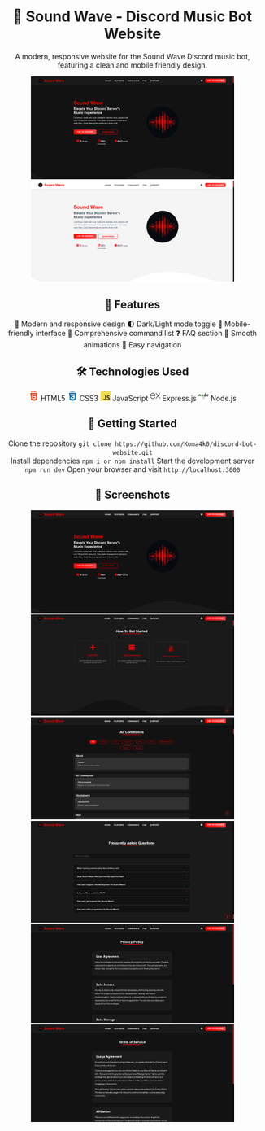 <div align="center">

# 🎵 Sound Wave - Discord Music Bot Website

A modern, responsive website for the Sound Wave Discord music bot, featuring a clean and mobile friendly design.

<div align="center">
  <img src="images/home.png" alt="Home page - Light Mode" width="400">
  <img src="images/homeLight.png" alt="Home page - Dark Mode" width="400">
</div>

## 🌟 Features

🎨 Modern and responsive design
🌓 Dark/Light mode toggle
📱 Mobile-friendly interface
🎵 Comprehensive command list
❓ FAQ section
🔄 Smooth animations
🎯 Easy navigation

## 🛠️ Technologies Used

<img src="https://raw.githubusercontent.com/devicons/devicon/master/icons/html5/html5-plain-wordmark.svg" width="20"> HTML5
<img src="https://raw.githubusercontent.com/devicons/devicon/master/icons/css3/css3-plain-wordmark.svg" width="20"> CSS3
<img src="https://raw.githubusercontent.com/devicons/devicon/master/icons/javascript/javascript-original.svg" width="20"> JavaScript
<img src="https://raw.githubusercontent.com/devicons/devicon/master/icons/express/express-original.svg" width="20"> Express.js
<img src="https://raw.githubusercontent.com/devicons/devicon/master/icons/nodejs/nodejs-original-wordmark.svg" width="20"> Node.js

## 🚀 Getting Started

Clone the repository `git clone https://github.com/Koma4k0/discord-bot-website.git`<br>
Install dependencies `npm i or npm install`
Start the development server `npm run dev`
Open your browser and visit `http://localhost:3000`

## 📸 Screenshots

<img src="images/home.png" alt="Home" width="400">

<img src="images/featuresSection.png" alt="Mobile view" width="400">

<img src="images/commandSection.png" alt="Mobile view" width="400">

<img src="images/faqSection.png" alt="Mobile view" width="400">

<img src="images/privacyPage.png" alt="Mobile view" width="400">

<img src="images/termsPage.png" alt="Mobile view" width="400">

</div>
